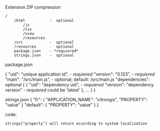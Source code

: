 Extension ZIP compression

    /
        /html           -  optional
            /js
            /css
            /view
            /resources
        /src            -  optional
        /resources      -  optional
        package.json    - *requiered*
        strings.json    -  optional


package.json

{
    "uid": "unique application id", - *requiered*
    "version": "0.123", - *requiered*
    "main": "/src/main.js", - optional; default: /src/main.js
    "dependencies": optional
    {
        {
            "uid": "dependency uid",            - *requiered*
            "version": "dependency version"     - *requiered* could be 'latest'
        },
        ...
    }
}

strings.json
{
    "fr":
    {
        "APPLICATION_NAME": "citrongis",
        "PROPERTY": "value"
    }
    "default":
    {
        "PROPERTY": "value"
    }
}

code:

    strings["property"] will return according to system localization